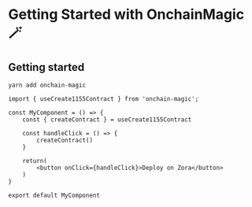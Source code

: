# Getting Started with OnchainMagic 🪄

## Getting started

```
yarn add onchain-magic
```

```
import { useCreate1155Contract } from 'onchain-magic';

const MyComponent = () => {
    const { createContract } = useCreate1155Contract

    const handleClick = () => {
        createContract()
    }

    return(
        <button onClick={handleClick}>Deploy on Zora</button>
    )
}

export default MyComponent
```
